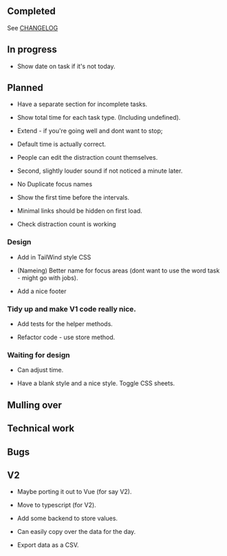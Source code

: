 ## Completed

See [CHANGELOG](CHANGELOG.md)

## In progress

- Show date on task if it's not today.

## Planned

- Have a separate section for incomplete tasks.

- Show total time for each task type. (Including undefined).

- Extend - if you're going well and dont want to stop;

- Default time is actually correct.

- People can edit the distraction count themselves.

- Second, slightly louder sound if not noticed a minute later.

- No Duplicate focus names

- Show the first time before the intervals.

- Minimal links should be hidden on first load.

- Check distraction count is working


### Design

- Add in TailWind style CSS

- (Nameing) Better name for focus areas (dont want to use the word task - might go with jobs).

- Add a nice footer

### Tidy up and make V1 code really nice.

- Add tests for the helper methods.

- Refactor code - use store method.

### Waiting for design

- Can adjust time.

- Have a blank style and a nice style. Toggle CSS sheets.

## Mulling over

## Technical work

## Bugs

## V2

- Maybe porting it out to Vue (for say V2).

- Move to typescript (for V2).

- Add some backend to store values.

- Can easily copy over the data for the day.

- Export data as a CSV.
